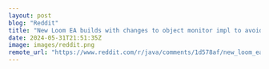```yaml
---
layout: post
blog: "Reddit"
title: "New Loom EA builds with changes to object monitor impl to avoid pinning with virtual threads"
date: 2024-05-31T21:51:35Z
image: images/reddit.png
remote_url: "https://www.reddit.com/r/java/comments/1d578af/new_loom_ea_builds_with_changes_to_object_monitor/"
---
```

